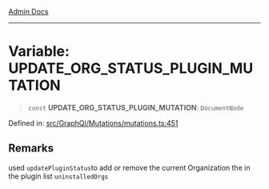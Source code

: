 [Admin Docs](/)

***

# Variable: UPDATE\_ORG\_STATUS\_PLUGIN\_MUTATION

> `const` **UPDATE\_ORG\_STATUS\_PLUGIN\_MUTATION**: `DocumentNode`

Defined in: [src/GraphQl/Mutations/mutations.ts:451](https://github.com/syedali237/talawa-admin/blob/dd4a08e622d0fa38bcf9758a530e8cdf917dbac8/src/GraphQl/Mutations/mutations.ts#L451)

## Remarks

used  `updatePluginStatus`to add or remove the current Organization the in the plugin list `uninstalledOrgs`

